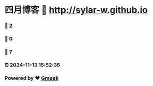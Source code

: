 # 四月博客 :link: http://sylar-w.github.io 
### :page_facing_up: [2](http://sylar-w.github.io/tag.html) 
### :speech_balloon: 0 
### :hibiscus: 7 
### :alarm_clock: 2024-11-13 15:52:35 
### Powered by :heart: [Gmeek](https://github.com/Meekdai/Gmeek)
